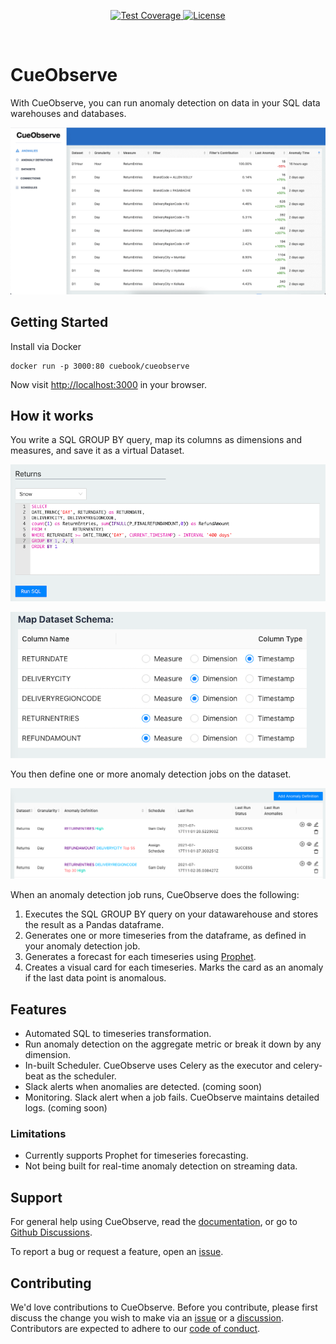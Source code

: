 <p align="center">
  <a href="https://github.com/cuebook/cueobserve/actions/workflows/pr_checks.yml">
    <img src="https://github.com/cuebook/cuelake/actions/workflows/pr_checks.yml/badge.svg" alt="Test Coverage">
  </a>
  <a href="https://github.com/cuebook/cueobserve/blob/main/LICENSE.md">
    <img src="https://img.shields.io/github/license/cuebook/cuelake" alt="License">
  </a>
</p>
<br>

# CueObserve
With CueObserve, you can run anomaly detection on data in your SQL data warehouses and databases.

![CueObserve](docs/images/Overview.gif)

## Getting Started
Install via Docker

```
docker run -p 3000:80 cuebook/cueobserve
```
Now visit [http://localhost:3000](http://localhost:3000) in your browser. 

## How it works
You write a SQL GROUP BY query, map its columns as dimensions and measures, and save it as a virtual Dataset.

![Dataset SQL](docs/images/Dataset_SQL_cropped.png)

![Dataset Schema Map](docs/images/Dataset_Mapping_cropped.png)

You then define one or more anomaly detection jobs on the dataset.

![Anomaly Definition](docs/images/AnomalyDefinitions.png)

When an anomaly detection job runs, CueObserve does the following:
1. Executes the SQL GROUP BY query on your datawarehouse and stores the result as a Pandas dataframe.
2. Generates one or more timeseries from the dataframe, as defined in your anomaly detection job.
3. Generates a forecast for each timeseries using [Prophet](https://github.com/facebook/prophet).
4. Creates a visual card for each timeseries. Marks the card as an anomaly if the last data point is anomalous.

## Features
- Automated SQL to timeseries transformation.
- Run anomaly detection on the aggregate metric or break it down by any dimension.
- In-built Scheduler. CueObserve uses Celery as the executor and celery-beat as the scheduler.
- Slack alerts when anomalies are detected. (coming soon)
- Monitoring. Slack alert when a job fails. CueObserve maintains detailed logs. (coming soon)

### Limitations
- Currently supports Prophet for timeseries forecasting.
- Not being built for real-time anomaly detection on streaming data.

## Support
For general help using CueObserve, read the [documentation](https://cueobserve.cuebook.ai/), or go to [Github Discussions](https://github.com/cuebook/cueobserve/discussions).

To report a bug or request a feature, open an [issue](https://github.com/cuebook/cueobserve/issues).

## Contributing
We'd love contributions to CueObserve. Before you contribute, please first discuss the change you wish to make via an [issue](https://github.com/cuebook/cueobserve/issues) or a [discussion](https://github.com/cuebook/cueobserve/discussions). Contributors are expected to adhere to our [code of conduct](https://github.com/cuebook/cueobserve/blob/main/CODE_OF_CONDUCT.md).
